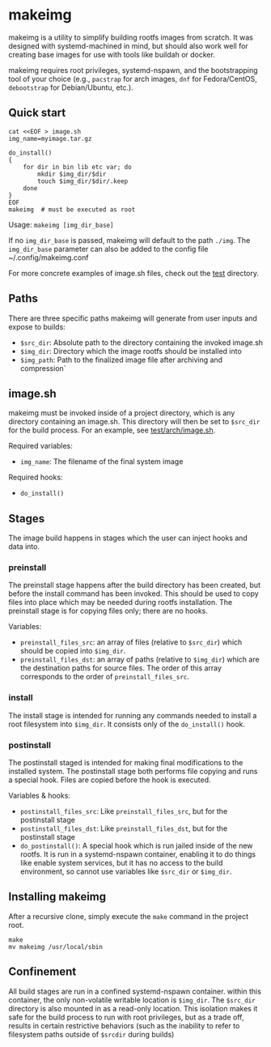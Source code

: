 # makeimg

makeimg is a utility to simplify building rootfs images
from scratch. It was designed with systemd-machined in mind,
but should also work well for creating base images
for use with tools like buildah or docker.

makeimg requires root privileges, systemd-nspawn, and the
bootstrapping tool of your choice (e.g., `pacstrap` for
arch images, `dnf` for Fedora/CentOS, `debootstrap` for Debian/Ubuntu, etc.).

## Quick start

```
cat <<EOF > image.sh
img_name=myimage.tar.gz

do_install()
{
    for dir in bin lib etc var; do
        mkdir $img_dir/$dir
        touch $img_dir/$dir/.keep
    done
}
EOF
makeimg  # must be executed as root
```

Usage: `makeimg [img_dir_base]`

If no `img_dir_base` is passed, makeimg will default to the path `./img`.
The `img_dir_base` parameter can also be added to the config file ~/.config/makeimg.conf

For more concrete examples of image.sh files, check out the [test](./test) directory.

## Paths

There are three specific paths makeimg will generate from user inputs
and expose to builds:

- `$src_dir`: Absolute path to the directory containing the invoked image.sh
- `$img_dir`: Directory which the image rootfs should be installed into
- `$img_path`: Path to the finalized image file after archiving and compression`

## image.sh

makeimg must be invoked inside of a project directory, which is any
directory containing an image.sh. This directory will then be set to `$src_dir`
for the build process. For an example, see [test/arch/image.sh](./test/arch/image.sh).

Required variables:

- `img_name`: The filename of the final system image

Required hooks:

- `do_install()`


## Stages

The image build happens in stages which the user can inject hooks and data
into.

### preinstall

The preinstall stage happens after the build directory has been created,
but before the install command has been invoked. This should be used to
copy files into place which may be needed during rootfs installation.
The preinstall stage is for copying files only; there are no hooks.

Variables:

- `preinstall_files_src`: an array of files (relative to `$src_dir`)
 which should be copied into `$img_dir`.
- `preinstall_files_dst`: an array of paths (relative to `$img_dir`)
 which are the destination paths for source files. The order of this
 array corresponds to the order of `preinstall_files_src`.

### install

The install stage is intended for running any commands needed to install
a root filesystem into `$img_dir`. It consists only of the `do_install()`
hook.

### postinstall

The postinstall staged is intended for making final modifications to the
installed system. The postinstall stage both performs file copying and
runs a special hook. Files are copied before the hook is executed.

Variables & hooks:

- `postinstall_files_src`: Like `preinstall_files_src`, but for the
 postinstall stage
- `postinstall_files_dst`: Like `preinstall_files_dst`, but for the
 postinstall stage
- `do_postinstall()`: A special hook which is run jailed inside of
 the new rootfs. It is run in a systemd-nspawn container, enabling it to
 do things like enable system services, but it has no access to the build
 environment, so cannot use variables like `$src_dir` or `$img_dir`.

## Installing makeimg

After a recursive clone, simply execute the `make` command in the project root.

```
make
mv makeimg /usr/local/sbin
```

## Confinement

All build stages are run in a confined systemd-nspawn container. within
this container, the only non-volatile writable location is `$img_dir`.
The `$src_dir` directory is also mounted in as a read-only location.
This isolation makes it safe for the build process to run with root privileges,
but as a trade off, results in certain restrictive behaviors (such as the inability to refer
to filesystem paths outside of `$srcdir` during builds)

